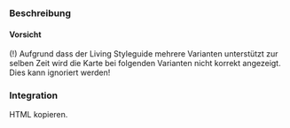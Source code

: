 ### Beschreibung

#### Vorsicht
(!) Aufgrund dass der Living Styleguide mehrere Varianten unterstützt zur selben Zeit wird die Karte bei folgenden Varianten nicht korrekt angezeigt. Dies kann ignoriert werden!

### Integration

HTML kopieren.
